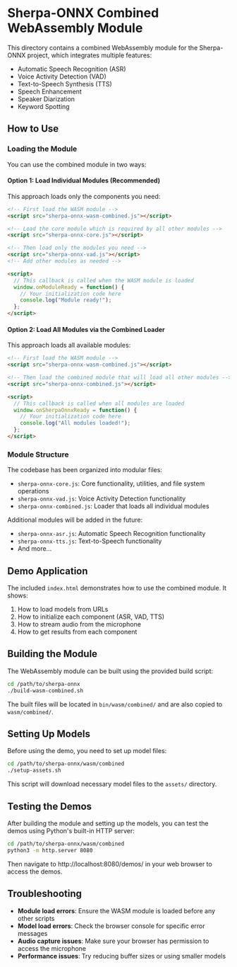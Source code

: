 # Sherpa-ONNX Combined WebAssembly Module

This directory contains a combined WebAssembly module for the Sherpa-ONNX project, which integrates multiple features:

- Automatic Speech Recognition (ASR)
- Voice Activity Detection (VAD)
- Text-to-Speech Synthesis (TTS)
- Speech Enhancement
- Speaker Diarization
- Keyword Spotting

## How to Use

### Loading the Module

You can use the combined module in two ways:

#### Option 1: Load Individual Modules (Recommended)

This approach loads only the components you need:

```html
<!-- First load the WASM module -->
<script src="sherpa-onnx-wasm-combined.js"></script>

<!-- Load the core module which is required by all other modules -->
<script src="sherpa-onnx-core.js"></script>

<!-- Then load only the modules you need -->
<script src="sherpa-onnx-vad.js"></script>
<!-- Add other modules as needed -->

<script>
  // This callback is called when the WASM module is loaded
  window.onModuleReady = function() {
    // Your initialization code here
    console.log("Module ready!");
  };
</script>
```

#### Option 2: Load All Modules via the Combined Loader

This approach loads all available modules:

```html
<!-- First load the WASM module -->
<script src="sherpa-onnx-wasm-combined.js"></script>

<!-- Then load the combined module that will load all other modules -->
<script src="sherpa-onnx-combined.js"></script>

<script>
  // This callback is called when all modules are loaded
  window.onSherpaOnnxReady = function() {
    // Your initialization code here
    console.log("All modules loaded!");
  };
</script>
```

### Module Structure

The codebase has been organized into modular files:

- `sherpa-onnx-core.js`: Core functionality, utilities, and file system operations
- `sherpa-onnx-vad.js`: Voice Activity Detection functionality
- `sherpa-onnx-combined.js`: Loader that loads all individual modules

Additional modules will be added in the future:
- `sherpa-onnx-asr.js`: Automatic Speech Recognition functionality
- `sherpa-onnx-tts.js`: Text-to-Speech functionality
- And more...

## Demo Application

The included `index.html` demonstrates how to use the combined module. It shows:

1. How to load models from URLs
2. How to initialize each component (ASR, VAD, TTS)
3. How to stream audio from the microphone
4. How to get results from each component

## Building the Module

The WebAssembly module can be built using the provided build script:

```bash
cd /path/to/sherpa-onnx
./build-wasm-combined.sh
```

The built files will be located in `bin/wasm/combined/` and are also copied to `wasm/combined/`.

## Setting Up Models

Before using the demo, you need to set up model files:

```bash
cd /path/to/sherpa-onnx/wasm/combined
./setup-assets.sh
```

This script will download necessary model files to the `assets/` directory.

## Testing the Demos

After building the module and setting up the models, you can test the demos using Python's built-in HTTP server:

```bash
cd /path/to/sherpa-onnx/wasm/combined
python3 -m http.server 8080
```

Then navigate to http://localhost:8080/demos/ in your web browser to access the demos.

## Troubleshooting

- **Module load errors**: Ensure the WASM module is loaded before any other scripts
- **Model load errors**: Check the browser console for specific error messages
- **Audio capture issues**: Make sure your browser has permission to access the microphone
- **Performance issues**: Try reducing buffer sizes or using smaller models 